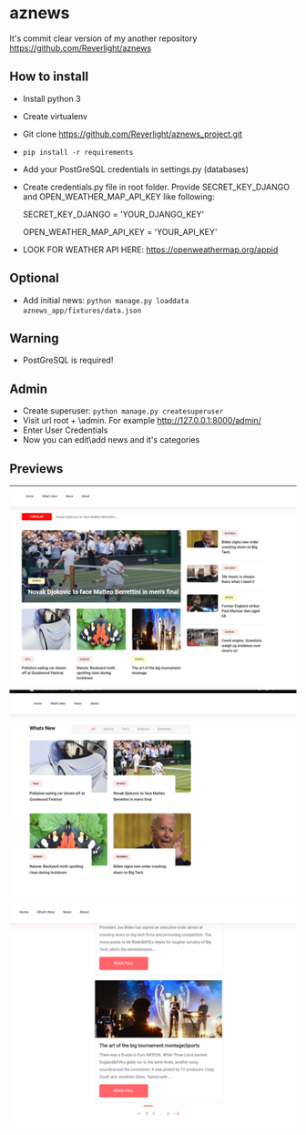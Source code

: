 # aznews

It's commit clear version of my another repository https://github.com/Reverlight/aznews

## How to install

* Install python 3
* Create virtualenv
* Git clone https://github.com/Reverlight/aznews_project.git
* ``pip install -r requirements``
* Add your PostGreSQL credentials in settings.py (databases) 
* Create credentials.py file in root folder. Provide SECRET_KEY_DJANGO and OPEN_WEATHER_MAP_API_KEY like following:

  SECRET_KEY_DJANGO = 'YOUR_DJANGO_KEY'

  OPEN_WEATHER_MAP_API_KEY = 'YOUR_API_KEY'


* LOOK FOR WEATHER API HERE:
https://openweathermap.org/appid

## Optional
* Add initial news: ``python manage.py loaddata aznews_app/fixtures/data.json``

## Warning
* PostGreSQL is required!

## Admin
* Create superuser:
  ``python manage.py createsuperuser``
* Visit url root + \admin. For example http://127.0.0.1:8000/admin/
* Enter User Credentials
* Now you can edit\add news and it's categories

## Previews
![Preview1](Preview1.png)
![Preview2](Preview2.png)
![Preview3](Preview3.png)

